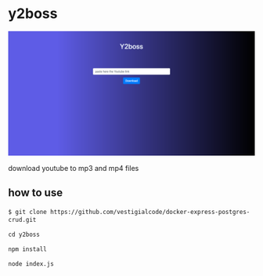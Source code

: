 # y2boss

![Screenshot](y2boss.png)

download youtube to mp3 and mp4 files
## how to use
 ```
$ git clone https://github.com/vestigialcode/docker-express-postgres-crud.git
``` 
```
cd y2boss
 ```
 ```
 npm install
 ```
 ```
 node index.js
 ```
